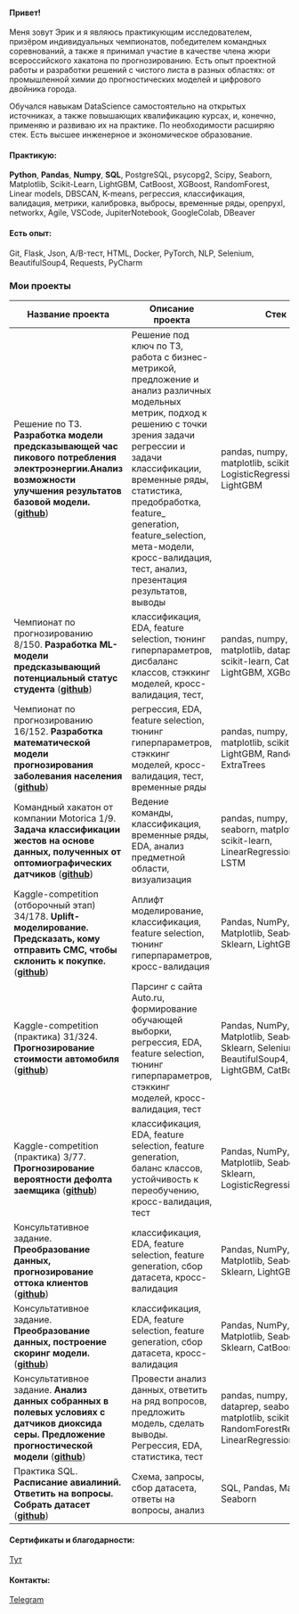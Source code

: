 #### Привет!

Меня зовут Эрик и я являюсь практикующим исследователем, призёром индивидуальных чемпионатов, победителем командных соревнований, а также я принимал участие в качестве члена жюри всероссийского хакатона по прогнозированию.
Есть опыт проектной работы и разработки решений с чистого листа в разных областях: от промышленной химии до прогностических моделей и цифрового двойника города.

Обучался навыкам DataScience самостоятельно на открытых источниках, а также повышающих квалификацию курсах, и, конечно, применяю и развиваю их на практике. 
По необходимости расширяю стек. 
Есть высшее инженерное и экономическое образование.

#### Практикую:
**Python**, **Pandas**, **Numpy**, **SQL**, PostgreSQL, psycopg2, Scipy, Seaborn, Matplotlib,  Scikit-Learn, LightGBM, CatBoost, XGBoost, RandomForest, Linear models, DBSCAN, K-means, регрессия, классификация, валидация, метрики, калибровка, выбросы, временные ряды, openpyxl, networkx, Agile, VSCode, JupiterNotebook, GoogleColab, DBeaver

#### Есть опыт:
Git, Flask, Json, A/B-тест, HTML, Docker, PyTorch, NLP, Selenium, BeautifulSoup4, Requests, PyCharm

### Мои проекты
|Название проекта| Описание проекта| Стек|
|----------------|-----------------|-----|
| Решение по ТЗ. **Разработка модели предсказывающей час пикового потребления электроэнергии.Анализ возможности улучшения результатов базовой модели.**  (__[github](https://github.com/kagarmanov1525/Peak_hour_forecasting/tree/main)__)|Решение под ключ по ТЗ, работа с бизнес-метрикой, предложение и анализ различных модельных метрик, подход к решению с точки зрения задачи регрессии и задачи классификации, временные ряды, статистика, предобработка, feature_ generation, feature_selection, мета-модели, кросс-валидация, тест, анализ, презентация результатов, выводы|pandas, numpy, seaborn, matplotlib, scikit-learn, LogisticRegression, LightGBM|
|Чемпионат по прогнозированию 8/150. **Разработка ML-модели предсказывающий потенциальный статус студента**  (__[github](https://github.com/kagarmanov1525/Digital-breakthrough-the-championship-2022-Altai)__)|классификация, EDA, feature selection, тюнинг гиперпараметров, дисбаланс классов, стэккинг моделей, кросс-валидация, тест, |pandas, numpy, seaborn, matplotlib, dataprep, scikit-learn, CatBoost, LightGBM, XGBoost|
|Чемпионат по прогнозированию 16/152. **Разработка математической модели прогнозирования заболевания населения**  (__[github](https://github.com/kagarmanov1525/Digital-breakthrough-the-championship-2022-Tula)__)|регрессия, EDA, feature selection, тюнинг гиперпараметров, стэккинг моделей, кросс-валидация, тест, временные ряды|pandas, numpy, seaborn, matplotlib, scikit-learn, LightGBM, RandomForest, ExtraTrees|
|Командный хакатон от компании Motorica 1/9. **Задача классификации жестов на основе данных, полученных от оптомиографических датчиков**  (__[github](https://github.com/kagarmanov1525/Predict_SO2_concentration)__)|Ведение команды, классификация, временные ряды, EDA, анализ предметной области, визуализация |pandas, numpy, scipy, seaborn, matplotlib, scikit-learn, LinearRegression, RNN, LSTM|
|Kaggle-competition (отборочный этап) 34/178. **Uplift-моделирование. Предсказать, кому отправить СМС, чтобы склонить к покупке.**  (__[github](https://github.com/kagarmanov1525/Uplift_shift)__)| Аплифт моделирование, классификация, feature selection, тюнинг гиперпараметров, кросс-валидация|Pandas, NumPy, Matplotlib, Seaborn, Sklearn, LightGBM |
|Kaggle-competition (практика) 31/324. **Прогнозирование стоимости автомобиля**  (__[github](https://github.com/kagarmanov1525/Car-Price-prediction)__)| Парсинг с сайта Auto.ru, формирование обучающей выборки, регрессия, EDA, feature selection, тюнинг гиперпараметров, стэккинг моделей, кросс-валидация, тест|Pandas, NumPy, Matplotlib, Seaborn, Sklearn, Selenium, BeautifulSoup4, Requests LightGBM, CatBoost |
|Kaggle-competition (практика) 3/77. **Прогнозирование вероятности дефолта заемщика**  (__[github](https://github.com/kagarmanov1525/Credit-Scoring)__)| классификация, EDA, feature selection, feature generation, баланс классов, устойчивость к переобучению, кросс-валидация, тест |Pandas, NumPy, Matplotlib, Seaborn, Sklearn, LogisticRegression |
|Консультативное задание. **Преобразование данных, прогнозирование оттока клиентов**  (__[github](https://github.com/kagarmanov1525/Customer-outflow/tree/main)__)|классификация, EDA, feature selection, feature generation, сбор датасета, кросс-валидация|Pandas, NumPy, Matplotlib, Seaborn, Sklearn, LightGBM|
|Консультативное задание. **Преобразование данных, построение скоринг модели.**  (__[github](https://github.com/kagarmanov1525/Scoring_model_1/tree/main)__)|классификация, EDA, feature selection, feature generation, сбор датасета, кросс-валидация |Pandas, NumPy, Matplotlib, Seaborn, Sklearn, CatBoost |
|Консультативное задание. **Анализ данных собранных в полевых условиях с датчиков диоксида серы. Предложение прогностической модели**  (__[github](https://github.com/kagarmanov1525/Predict_SO2_concentration)__)|Провести анализ данных, ответить на ряд вопросов, предложить модель, сделать выводы. Регрессия, EDA, статистика, тест |pandas, numpy, scipy, dataprep, seaborn, matplotlib, scikit-learn, RandomForestRegression, LinearRegression|
|Практика SQL. **Расписание авиалиний. Ответить на вопросы. Собрать датасет**  (__[github](https://github.com/kagarmanov1525/avialines_SQL_analysis)__)|Схема, запросы, сбор датасета, ответы на вопросы, анализ| SQL, Pandas, Matplotlib, Seaborn|

#### Сертификаты и благодарности:
[Тут](https://github.com/kagarmanov1525/kagarmanov1525.git)

#### Контакты:
[Telegram](https://t.me/erikkagarmanov)
